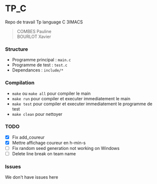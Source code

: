 # TP_C
Repo de travail Tp language C 3IMACS
> COMBES Pauline <br>
> BOURLOT Xavier

### Structure
 * Programme principal : `main.c`
 * Programme de test : `test.c`
 * Dependances : `include/*`

### Compilation
* `make` ou `make all` pour compiler le main
* `make run` pour compiler et executer immediatement le main
* `make test` pour compiler et executer immediatement le programme de test
* `make clean` pour nettoyer

### TODO
- [x] Fix add_coureur
- [x] Mettre affichage coureur en h-min-s
- [ ] Fix random seed generation not working on Windows
- [ ] Delete line break on team name

### Issues
We don't have issues here

